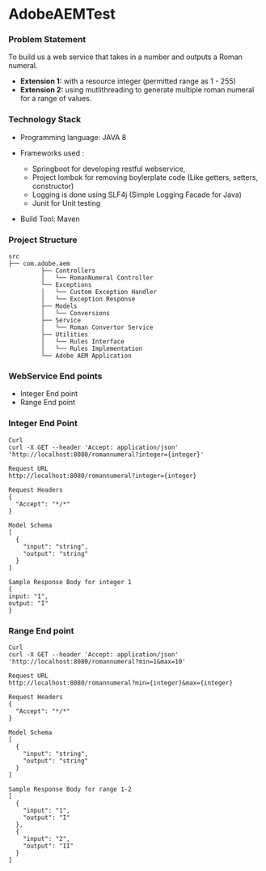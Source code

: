 # AdobeAEMTest

### Problem Statement
To build us a web service that takes in a number and outputs a Roman numeral.
- <b>Extension 1:</b> with a resource integer (permitted range as 1 - 255)
- <b>Extension 2:</b> using mutlithreading to generate multiple roman numeral for a range of values.

### Technology Stack 
- Programming language: JAVA 8
- Frameworks used :<br>
  - Springboot for developing restful webservice,<br>
  - Project lombok for removing boylerplate code (Like getters, setters, constructor)<br>
  - Logging is done using SLF4j (Simple Logging Facade for Java)<br>
  - Junit for Unit testing<br>  

- Build Tool: Maven 

### Project Structure 
```
src
├── com.adobe.aem  
         ├── Controllers
         │   └── RomanNumeral Controller
         └── Exceptions
         │   └── Custom Exception Handler 
         │   └── Exception Response 
         ├── Models
         │   └── Conversions
         ├── Service
         │   └── Roman Convertor Service 
         ├── Utilities
         │   └── Rules Interface
         │   └── Rules Implementation 
         └── Adobe AEM Application 
```

### WebService End points
- Integer End point
- Range End point 

### Integer End Point 
```
Curl 
curl -X GET --header 'Accept: application/json' 'http://localhost:8080/romannumeral?integer={integer}'

Request URL
http://localhost:8080/romannumeral?integer={integer}

Request Headers
{
  "Accept": "*/*"
}

Model Schema 
[
  {
    "input": "string",
    "output": "string"
  }
]

Sample Response Body for integer 1
{
input: "1",
output: "I"
}

```



### Range End point
```
Curl 
curl -X GET --header 'Accept: application/json' 'http://localhost:8080/romannumeral?min=1&max=10'

Request URL
http://localhost:8080/romannumeral?min={integer}&max={integer}

Request Headers
{
  "Accept": "*/*"
}

Model Schema 
[
  {
    "input": "string",
    "output": "string"
  }
]

Sample Response Body for range 1-2
[
  {
    "input": "1",
    "output": "I"
  },
  {
    "input": "2",
    "output": "II"
  }
]


```
